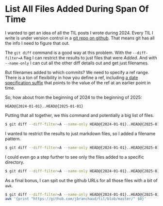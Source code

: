 # List All Files Added During Span Of Time

I wanted to get an idea of all the TIL posts I wrote during 2024. Every TIL I
write is under version control in a [git repo on
github](https://github.com/jbranchaud/til). That means git has all the info I
need to figure that out.

The `git diff` command is a good way at this problem. With the
`--diff-filter=A` flag I can restrict the results to just files that were
_Added_. And with `--name-only` I can cut all the other diff details out and
get just filenames.

But filenames added to which commits? We need to specify a ref range. There is
a ton of flexibility in how you define a ref, including [a date specification
suffix](https://git-scm.com/docs/gitrevisions#Documentation/gitrevisions.txt-emltrefnamegtltdategtemegemmasteryesterdayememHEAD5minutesagoem)
that points to the value of the ref at an earlier point in time.

So, how about from the beginning of 2024 to the beginning of 2025:

```
HEAD@{2024-01-01}..HEAD@{2025-01-01}
```

Putting that all together, we this command and potentially a big list of files.

```bash
$ git diff --diff-filter=A --name-only HEAD@{2024-01-01}..HEAD@{2025-01-01}
```

I wanted to restrict the results to just markdown files, so I added a filename
pattern.

```bash
$ git diff --diff-filter=A --name-only HEAD@{2024-01-01}..HEAD@{2025-01-01} -- "*.md"
```

I could even go a step further to see only the files added to a specific
directory.

```bash
$ git diff --diff-filter=A --name-only HEAD@{2024-01-01}..HEAD@{2025-01-01} -- "postgres/*.md"
```

As a final bonus, I can spit out the github URLs for all those files with a bit of `awk`.

```bash
$ git diff --diff-filter=A --name-only HEAD@{2024-01-01}..HEAD@{2025-01-01} -- "postgres/*.md" |
awk '{print "https://github.com/jbranchaud/til/blob/master/" $0}'
```

